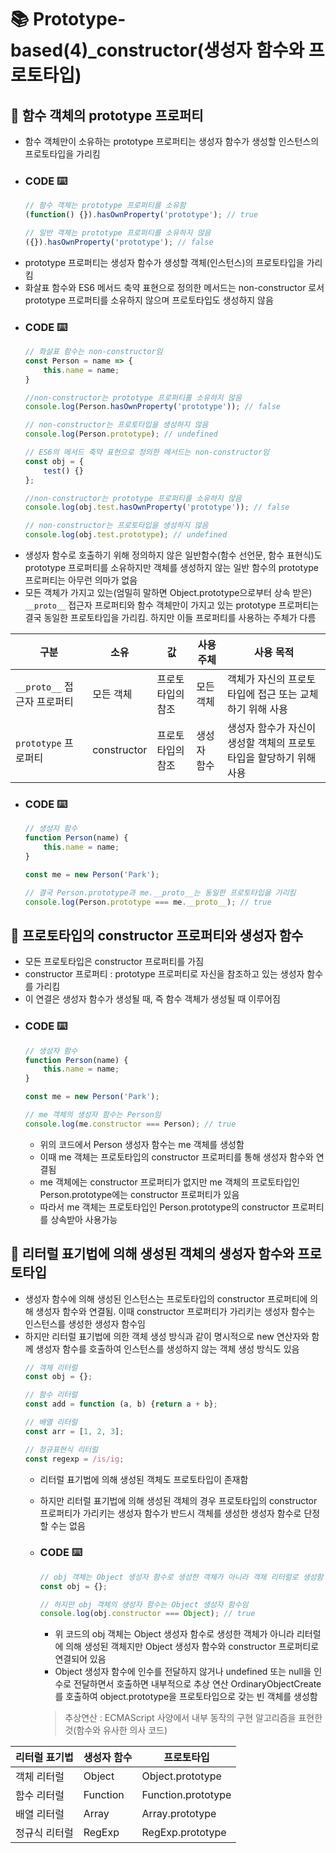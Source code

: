 # 📚 Prototype-based(4)_constructor(생성자 함수와 프로토타입)

## 📔 함수 객체의 prototype 프로퍼티
- 함수 객체만이 소유하는 prototype 프로퍼티는 생성자 함수가 생성할 인스턴스의 프로토타입을 가리킴
- ### **CODE ⌨️**
    ``` javascript
    // 함수 객체는 prototype 프로퍼티를 소유함
    (function() {}).hasOwnProperty('prototype'); // true

    // 일반 객체는 prototype 프로퍼티를 소유하지 않음
    ({}).hasOwnProperty('prototype'); // false

    ```
- prototype 프로퍼티는 생성자 함수가 생성할 객체(인스턴스)의 프로토타입을 가리킴
- 화살표 함수와 ES6 메서드 축약 표현으로 정의한 메서드는 non-constructor 로서 prototype 프로퍼티를 소유하지 않으며 프로토타입도 생성하지 않음
- ### **CODE ⌨️**
    ``` javascript
    // 화살표 함수는 non-constructor임
    const Person = name => {
        this.name = name;
    }

    //non-constructor는 prototype 프로퍼티를 소유하지 않음
    console.log(Person.hasOwnProperty('prototype')); // false

    // non-constructor는 프로토타입을 생성하지 않음
    console.log(Person.prototype); // undefined

    // ES6의 메서드 축약 표현으로 정의한 메서드는 non-constructor임
    const obj = {
        test() {}
    };

    //non-constructor는 prototype 프로퍼티를 소유하지 않음
    console.log(obj.test.hasOwnProperty('prototype')); // false

    // non-constructor는 프로토타입을 생성하지 않음
    console.log(obj.test.prototype); // undefined
    
    ```
- 생성자 함수로 호출하기 위해 정의하지 않은 일반함수(함수 선언문, 함수 표현식)도 prototype 프로퍼티를 소유하지만 객체를 생성하지 않는 일반 함수의 prototype 프로퍼티는 아무런 의마가 없음
- 모든 객체가 가지고 있는(엄밀히 말하면 Object.prototype으로부터 상속 받은) `__proto__` 접근자 프로퍼티와 함수 객체만이 가지고 있는 prototype 프로퍼티는 결국 동일한 프로토타입을 가리킴. 하지만 이들 프로퍼티를 사용하는 주체가 다름

구분|소유|값|사용 주체|사용 목적
---|---|---|---|---
`__proto__` 접근자 프로퍼티|모든 객체|프로토타입의 참조|모든 객체|객체가 자신의 프로토타입에 접근 또는 교체하기 위해 사용
`prototype` 프로퍼티|constructor|프로토타입의 참조|생성자 함수|생성자 함수가 자신이 생성할 객체의 프로토타입을 할당하기 위해 사용

- ### **CODE ⌨️**
    ``` javascript
    // 생성자 함수
    function Person(name) {
        this.name = name;
    }

    const me = new Person('Park');

    // 결국 Person.prototype과 me.__proto__는 동일한 프로토타입을 가리킴
    console.log(Person.prototype === me.__proto__); // true
    
    ```

## 📔 프로토타입의 constructor 프로퍼티와 생성자 함수
- 모든 프로토타입은 constructor 프로퍼티를 가짐
- constructor 프로퍼티 : prototype 프로퍼티로 자신을 참조하고 있는 생성자 함수를 가리킴
- 이 연결은 생성자 함수가 생성될 때, 즉 함수 객체가 생성될 때 이루어짐
- ### **CODE ⌨️**
    ``` javascript
    // 생성자 함수
    function Person(name) {
        this.name = name;
    }

    const me = new Person('Park');

    // me 객체의 생성자 함수는 Person임
    console.log(me.constructor === Person); // true
    
    ```
    - 위의 코드에서 Person 생성자 함수는 me 객체를 생성함
    - 이때 me 객체는 프로토타입의 constructor 프로퍼티를 통해 생성자 함수와 연결됨
    - me 객체에는 constructor 프로퍼티가 없지만 me 객체의 프로토타입인 Person.prototype에는 constructor 프로퍼티가 있음
    - 따라서 me 객체는 프로토타입인 Person.prototype의 constructor 프로퍼티를 상속받아 사용가능

## 📔 리터럴 표기법에 의해 생성된 객체의 생성자 함수와 프로토타입
- 생성자 함수에 의해 생성된 인스턴스는 프로토타입의 constructor 프로퍼티에 의해 생성자 함수와 연결됨. 이때 constructor 프로퍼티가 가리키는 생성자 함수는 인스턴스를 생성한 생성자 함수임
- 하지만 리터럴 표기법에 의한 객체 생성 방식과 같이 명시적으로 new 연산자와 함께 생성자 함수를 호출하여 인스턴스를 생성하지 않는 객체 생성 방식도 있음
    ``` javascript
    // 객체 리터럴
    const obj = {};

    // 함수 리터럴
    const add = function (a, b) {return a + b};

    // 배열 리터럴
    const arr = [1, 2, 3];

    // 정규표현식 리터럴
    const regexp = /is/ig;

    ```
    - 리터럴 표기법에 의해 생성된 객체도 프로토타입이 존재함
    - 하지만 리터럴 표기법에 의해 생성된 객체의 경우 프로토타입의 constructor 프로퍼티가 가리키는 생성자 함수가 반드시 객체를 생성한 생성자 함수로 단정할 수는 없음
    - ### **CODE ⌨️**
        ``` javascript
        // obj 객체는 Object 생성자 함수로 생성한 객체가 아니라 객체 리터럴로 생성함
        const obj = {};

        // 하지만 obj 객체의 생성자 함수는 Object 생성자 함수임
        console.log(obj.constructor === Object); // true

        ```
        - 위 코드의 obj 객체는 Object 생성자 함수로 생성한 객체가 아니라 리터럴에 의해 생성된 객체지만 Object 생성자 함수와 constructor 프로퍼티로 연결되어 있음
        - Object 생성자 함수에 인수를 전달하지 않거나 undefined 또는 null을 인수로 전달하면서 호출하면 내부적으로 추상 연산 OrdinaryObjectCreate를 호출하여 object.prototype을 프로토타입으로 갖는 빈 객체를 생성함

        > 추상연산 : ECMAScript 사양에서 내부 동작의 구현 알고리즘을 표현한 것(함수와 유사한 의사 코드)

리터럴 표기법|생성자 함수|프로토타입
---|---|---
객체 리터럴|Object|Object.prototype
함수 리터럴|Function|Function.prototype
배열 리터럴|Array|Array.prototype
정규식 리터럴|RegExp|RegExp.prototype